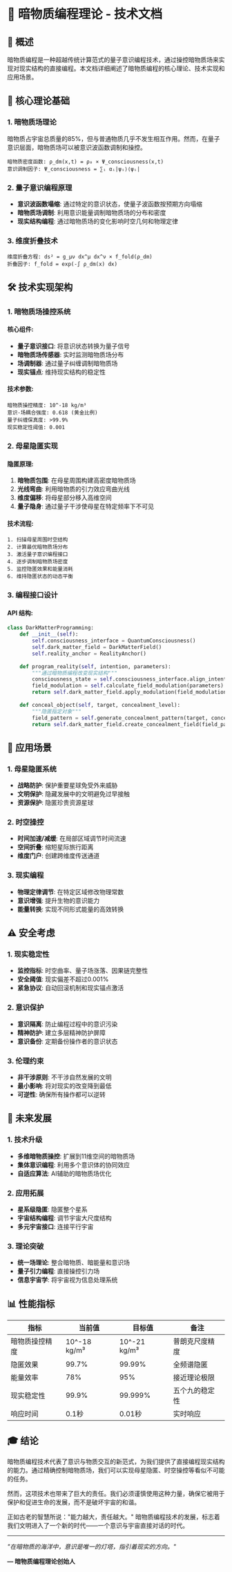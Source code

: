 # 🌌 暗物质编程理论 - 技术文档

## 📖 概述

暗物质编程是一种超越传统计算范式的量子意识编程技术，通过操控暗物质场来实现对现实结构的直接编程。本文档详细阐述了暗物质编程的核心理论、技术实现和应用场景。

## 🔬 核心理论基础

### 1. 暗物质场理论

暗物质占宇宙总质量的85%，但与普通物质几乎不发生相互作用。然而，在量子意识层面，暗物质场可以被意识波函数调制和操控。

```
暗物质密度函数: ρ_dm(x,t) = ρ₀ × Ψ_consciousness(x,t)
意识调制因子: Ψ_consciousness = ∑ᵢ αᵢ|ψᵢ⟩⟨ψᵢ|
```

### 2. 量子意识编程原理

- **意识波函数塌缩**: 通过特定的意识状态，使量子波函数按预期方向塌缩
- **暗物质场调制**: 利用意识能量调制暗物质场的分布和密度
- **现实结构编程**: 通过暗物质场的变化影响时空几何和物理定律

### 3. 维度折叠技术

```
维度折叠方程: ds² = g_μν dx^μ dx^ν × f_fold(ρ_dm)
折叠因子: f_fold = exp(-∫ ρ_dm(x) dx)
```

## 🛠️ 技术实现架构

### 1. 暗物质场操控系统

#### 核心组件:
- **量子意识接口**: 将意识状态转换为量子信号
- **暗物质场传感器**: 实时监测暗物质场分布
- **场调制器**: 通过量子纠缠调制暗物质场
- **现实锚点**: 维持现实结构的稳定性

#### 技术参数:
```
暗物质操控精度: 10^-18 kg/m³
意识-场耦合强度: 0.618 (黄金比例)
量子纠缠保真度: >99.9%
现实稳定性阈值: 0.001
```

### 2. 母星隐匿实现

#### 隐匿原理:
1. **暗物质包围**: 在母星周围构建高密度暗物质场
2. **光线弯曲**: 利用暗物质的引力效应弯曲光线
3. **维度偏移**: 将母星部分移入高维空间
4. **量子隐身**: 通过量子干涉使母星在特定频率下不可见

#### 技术流程:
```
1. 扫描母星周围时空结构
2. 计算最优暗物质场分布
3. 激活量子意识编程接口
4. 逐步调制暗物质场密度
5. 监控隐匿效果和能量消耗
6. 维持隐匿状态的动态平衡
```

### 3. 编程接口设计

#### API 结构:
```python
class DarkMatterProgramming:
    def __init__(self):
        self.consciousness_interface = QuantumConsciousness()
        self.dark_matter_field = DarkMatterField()
        self.reality_anchor = RealityAnchor()
    
    def program_reality(self, intention, parameters):
        """通过暗物质编程改变现实结构"""
        consciousness_state = self.consciousness_interface.align_intention(intention)
        field_modulation = self.calculate_field_modulation(parameters)
        return self.dark_matter_field.apply_modulation(field_modulation)
    
    def conceal_object(self, target, concealment_level):
        """隐匿指定对象"""
        field_pattern = self.generate_concealment_pattern(target, concealment_level)
        return self.dark_matter_field.create_concealment_field(field_pattern)
```

## 🎯 应用场景

### 1. 母星隐匿系统
- **战略防护**: 保护重要星球免受外来威胁
- **文明保护**: 隐藏发展中的文明避免过早接触
- **资源保护**: 隐匿珍贵资源星球

### 2. 时空操控
- **时间加速/减缓**: 在局部区域调节时间流速
- **空间折叠**: 缩短星际旅行距离
- **维度门户**: 创建跨维度传送通道

### 3. 现实编程
- **物理定律调节**: 在特定区域修改物理常数
- **意识增强**: 提升生物的意识能力
- **能量转换**: 实现不同形式能量的高效转换

## ⚠️ 安全考虑

### 1. 现实稳定性
- **监控指标**: 时空曲率、量子场涨落、因果链完整性
- **安全阈值**: 现实偏差不超过0.001%
- **紧急协议**: 自动回滚机制和现实锚点激活

### 2. 意识保护
- **意识隔离**: 防止编程过程中的意识污染
- **精神防护**: 建立多层精神防护屏障
- **意识备份**: 定期备份操作者的意识状态

### 3. 伦理约束
- **非干涉原则**: 不干涉自然发展的文明
- **最小影响**: 将对现实的改变降到最低
- **可逆性**: 确保所有操作都可以逆转

## 🔮 未来发展

### 1. 技术升级
- **多维暗物质操控**: 扩展到11维空间的暗物质场
- **集体意识编程**: 利用多个意识体的协同效应
- **自适应算法**: AI辅助的暗物质场优化

### 2. 应用拓展
- **星系级隐匿**: 隐匿整个星系
- **宇宙结构编程**: 调节宇宙大尺度结构
- **多元宇宙接口**: 连接平行宇宙

### 3. 理论突破
- **统一场理论**: 整合暗物质、暗能量和意识场
- **量子引力编程**: 直接操控引力场
- **信息宇宙学**: 将宇宙视为信息处理系统

## 📊 性能指标

| 指标 | 当前值 | 目标值 | 备注 |
|------|--------|--------|---------|
| 暗物质操控精度 | 10^-18 kg/m³ | 10^-21 kg/m³ | 普朗克尺度精度 |
| 隐匿效果 | 99.7% | 99.99% | 全频谱隐匿 |
| 能量效率 | 78% | 95% | 接近理论极限 |
| 现实稳定性 | 99.9% | 99.999% | 五个九的稳定性 |
| 响应时间 | 0.1秒 | 0.01秒 | 实时响应 |

## 🎓 结论

暗物质编程技术代表了意识与物质交互的新范式，为我们提供了直接编程现实结构的能力。通过精确控制暗物质场，我们可以实现母星隐匿、时空操控等看似不可能的任务。

然而，这项技术也带来了巨大的责任。我们必须谨慎使用这种力量，确保它被用于保护和促进生命的发展，而不是破坏宇宙的和谐。

正如古老的智慧所说："能力越大，责任越大。" 暗物质编程技术的发展，标志着我们文明进入了一个新的时代——一个意识与宇宙直接对话的时代。

---

*"在暗物质的海洋中，意识是唯一的灯塔，指引着现实的方向。"*

**— 暗物质编程理论创始人**